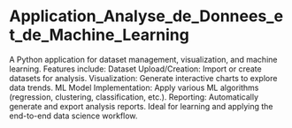 # Application_Analyse_de_Donnees_et_de_Machine_Learning
 A Python application for dataset management, visualization, and machine learning. Features include:  Dataset Upload/Creation: Import or create datasets for analysis. Visualization: Generate interactive charts to explore data trends. ML Model Implementation: Apply various ML algorithms (regression, clustering, classification, etc.). Reporting: Automatically generate and export analysis reports. Ideal for learning and applying the end-to-end data science workflow.
